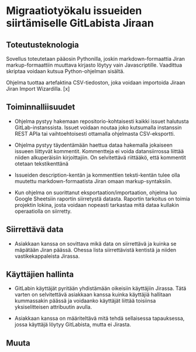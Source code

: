 # Migraatiotyökalu issueiden siirtämiselle GitLabista Jiraan #

## Toteutusteknologia ##

Sovellus toteutetaan pääosin Pythonilla, joskin markdown-formaattia Jiran markup-formaattiin muuttava kirjasto löytyy vain Javascriptille. Vaadittua skriptaa voidaan kutsua Python-ohjelman sisältä.

Ohjelma tuottaa artefaktina CSV-tiedoston, joka voidaan importoida Jiraan Jiran Import Wizardilla. [x]

## Toiminnalliisuudet ##

- Ohjelma pystyy hakemaan repositorio-kohtaisesti kaikki issuet halutusta GitLab-instanssista. Issuet voidaan noutaa joko kutsumalla instanssin REST APIa tai vaihtoehtoisesti ottamalla ohjelmasta CSV-eksportti.

- Ohjelma pystyy täydentämään haettua dataa hakemalla jokaiseen issueen liittyvät kommentit. Kommentteja ei voida datansiirrossa liittää niiden alkuperäisiin kirjoittajiin. On selvitettävä riittääkö, että kommentit otetaan tekstikenttänä 

- Issueiden description-kentän ja kommenttien teksti-kentän tulee olla muutettu markdown-formaatista Jiran omaan markup-syntaksiin.

- Kun ohjelma on suorittanut eksportaation/importaation, ohjelma luo Google Sheetsiin raportin siirretystä datasta. Raportin tarkoitus on toimia projektin lokina, josta voidaan nopeasti tarkastaa mitä dataa kullakin operaatiolla on siirretty.

## Siirrettävä data ##

- Asiakkaan kanssa on sovittava mikä data on siirrettävä ja kuinka se mäpätään Jiran päässä. Ohessa lista siirrettävistä kentistä ja niiden vastikekappaleista Jirassa.

## Käyttäjien hallinta ##

- GitLabin käyttäjät pyritään yhdistämään oikeisiin käyttäjiin Jirassa. Tätä varten on selvitettävä asiakkaan kanssa kuinka käyttäjiä hallitaan kummassakin päässä ja voidaanko käyttäjät liittää toisiinsa yksiselitteisen attribuutin avulla.

- Asiakkaan kanssa on määriteltävä mitä tehdä sellaisessa tapauksessa, jossa käyttäjä löytyy GitLabista, mutta ei Jirasta.

## Muuta ##
